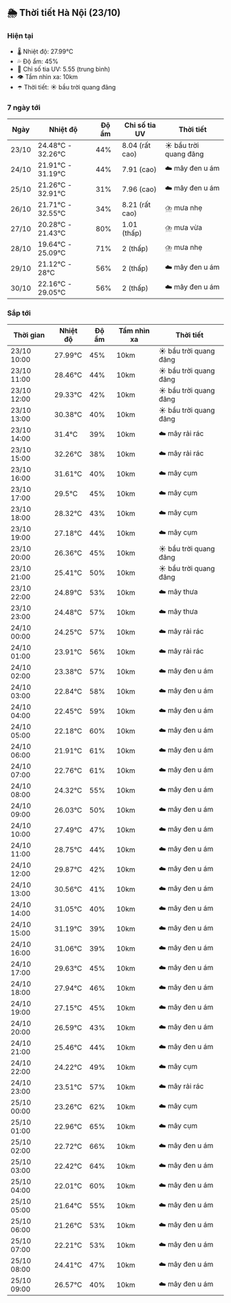 ## 🌦️ Thời tiết Hà Nội (23/10)

### Hiện tại

- 🌡️ Nhiệt độ: 27.99℃
- 💦 Độ ẩm: 45%
- 🌟 Chỉ số tia UV: 5.55 (trung bình)
- 👁️ Tầm nhìn xa: 10km
- ☂️ Thời tiết: ☀️ bầu trời quang đãng

### 7 ngày tới

| Ngày | Nhiệt độ | Độ ẩm | Chỉ số tia UV | Thời tiết |
| --- | --- | --- | --- | --- |
| 23/10 | 24.48℃ - 32.26℃ | 44% | 8.04 (rất cao) | ☀️ bầu trời quang đãng |
| 24/10 | 21.91℃ - 31.19℃ | 44% | 7.91 (cao) | ☁️ mây đen u ám |
| 25/10 | 21.26℃ - 32.91℃ | 31% | 7.96 (cao) | ☁️ mây đen u ám |
| 26/10 | 21.71℃ - 32.55℃ | 34% | 8.21 (rất cao) | ⛈️ mưa nhẹ |
| 27/10 | 20.28℃ - 21.43℃ | 80% | 1.01 (thấp) | ⛈️ mưa vừa |
| 28/10 | 19.64℃ - 25.09℃ | 71% | 2 (thấp) | ⛈️ mưa nhẹ |
| 29/10 | 21.12℃ - 28℃ | 56% | 2 (thấp) | ☁️ mây đen u ám |
| 30/10 | 22.16℃ - 29.05℃ | 56% | 2 (thấp) | ☁️ mây đen u ám |

### Sắp tới

| Thời gian | Nhiệt độ | Độ ẩm | Tầm nhìn xa | Thời tiết |
| --- | --- | --- | --- | --- |
| 23/10 10:00 | 27.99℃ | 45% | 10km | ☀️ bầu trời quang đãng |
| 23/10 11:00 | 28.46℃ | 44% | 10km | ☀️ bầu trời quang đãng |
| 23/10 12:00 | 29.33℃ | 42% | 10km | ☀️ bầu trời quang đãng |
| 23/10 13:00 | 30.38℃ | 40% | 10km | ☀️ bầu trời quang đãng |
| 23/10 14:00 | 31.4℃ | 39% | 10km | ☁️ mây rải rác |
| 23/10 15:00 | 32.26℃ | 38% | 10km | ☁️ mây rải rác |
| 23/10 16:00 | 31.61℃ | 40% | 10km | ☁️ mây cụm |
| 23/10 17:00 | 29.5℃ | 45% | 10km | ☁️ mây cụm |
| 23/10 18:00 | 28.32℃ | 43% | 10km | ☁️ mây cụm |
| 23/10 19:00 | 27.18℃ | 44% | 10km | ☁️ mây cụm |
| 23/10 20:00 | 26.36℃ | 45% | 10km | ☀️ bầu trời quang đãng |
| 23/10 21:00 | 25.41℃ | 50% | 10km | ☀️ bầu trời quang đãng |
| 23/10 22:00 | 24.89℃ | 53% | 10km | ☁️ mây thưa |
| 23/10 23:00 | 24.48℃ | 57% | 10km | ☁️ mây thưa |
| 24/10 00:00 | 24.25℃ | 57% | 10km | ☁️ mây rải rác |
| 24/10 01:00 | 23.91℃ | 56% | 10km | ☁️ mây rải rác |
| 24/10 02:00 | 23.38℃ | 57% | 10km | ☁️ mây đen u ám |
| 24/10 03:00 | 22.84℃ | 58% | 10km | ☁️ mây đen u ám |
| 24/10 04:00 | 22.45℃ | 59% | 10km | ☁️ mây đen u ám |
| 24/10 05:00 | 22.18℃ | 60% | 10km | ☁️ mây đen u ám |
| 24/10 06:00 | 21.91℃ | 61% | 10km | ☁️ mây đen u ám |
| 24/10 07:00 | 22.76℃ | 61% | 10km | ☁️ mây đen u ám |
| 24/10 08:00 | 24.32℃ | 55% | 10km | ☁️ mây đen u ám |
| 24/10 09:00 | 26.03℃ | 50% | 10km | ☁️ mây đen u ám |
| 24/10 10:00 | 27.49℃ | 47% | 10km | ☁️ mây đen u ám |
| 24/10 11:00 | 28.75℃ | 44% | 10km | ☁️ mây đen u ám |
| 24/10 12:00 | 29.87℃ | 42% | 10km | ☁️ mây đen u ám |
| 24/10 13:00 | 30.56℃ | 41% | 10km | ☁️ mây đen u ám |
| 24/10 14:00 | 31.05℃ | 40% | 10km | ☁️ mây đen u ám |
| 24/10 15:00 | 31.19℃ | 39% | 10km | ☁️ mây đen u ám |
| 24/10 16:00 | 31.06℃ | 39% | 10km | ☁️ mây đen u ám |
| 24/10 17:00 | 29.63℃ | 45% | 10km | ☁️ mây đen u ám |
| 24/10 18:00 | 27.94℃ | 46% | 10km | ☁️ mây đen u ám |
| 24/10 19:00 | 27.15℃ | 45% | 10km | ☁️ mây đen u ám |
| 24/10 20:00 | 26.59℃ | 43% | 10km | ☁️ mây đen u ám |
| 24/10 21:00 | 25.46℃ | 44% | 10km | ☁️ mây đen u ám |
| 24/10 22:00 | 24.22℃ | 49% | 10km | ☁️ mây cụm |
| 24/10 23:00 | 23.51℃ | 57% | 10km | ☁️ mây rải rác |
| 25/10 00:00 | 23.26℃ | 62% | 10km | ☁️ mây cụm |
| 25/10 01:00 | 22.96℃ | 65% | 10km | ☁️ mây cụm |
| 25/10 02:00 | 22.72℃ | 66% | 10km | ☁️ mây đen u ám |
| 25/10 03:00 | 22.42℃ | 64% | 10km | ☁️ mây đen u ám |
| 25/10 04:00 | 22.01℃ | 60% | 10km | ☁️ mây đen u ám |
| 25/10 05:00 | 21.64℃ | 55% | 10km | ☁️ mây đen u ám |
| 25/10 06:00 | 21.26℃ | 53% | 10km | ☁️ mây đen u ám |
| 25/10 07:00 | 22.21℃ | 53% | 10km | ☁️ mây đen u ám |
| 25/10 08:00 | 24.41℃ | 47% | 10km | ☁️ mây đen u ám |
| 25/10 09:00 | 26.57℃ | 40% | 10km | ☁️ mây đen u ám |
